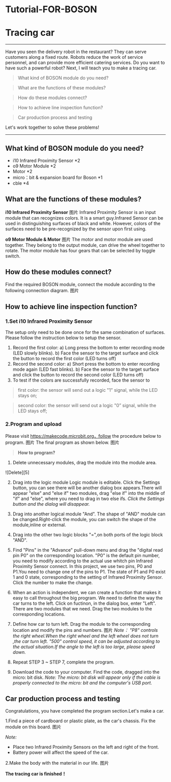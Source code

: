 # Tutorial-FOR-BOSON
# Tracing car

---

Have you seen the delivery robot in the restaurant? They can serve customers along a fixed route. Robots reduce the work of service personnel, and can provide more efficient catering services. Do you want to have such a powerful robot?
Next, I will teach you to make a tracing car.

> What kind of BOSON module do you need?

> What are the functions of these modules?

> How do these modules connect?

> How to achieve line inspection function?

> Car production process and testing

Let's work together to solve these problems!

---
## **What kind of BOSON module do you need?**

 - i10 Infrared Proximity Sensor  *2 
 - o9 Motor Module  *2
 - Motor  *2
 - micro：bit & expansion board for Boson  *1
 - cble  *4
 
## **What are the functions of these modules?**

**i10 Infrared Proximity Sensor**
图片
Infrared Proximity Sensor is an input module that can recognizes colors. It is a smart guy.Infrared Sensor can be used in distinguishing surfaces of black and white. However, colors of the surfaces need to be pre-recognized by the sensor upon first using. 

**o9 Motor Module & Motor**
图片
The motor and motor module are used together. They belong to the output module, can drive the wheel together to rotate. The motor module has four gears that can be selected by toggle switch.
## **How do these modules connect?**

Find the required BOSON module, connect the module according to the following connection diagram.
图片

## **How to achieve line inspection function?**

### **1.Set i10 Infrared Proximity Sensor**
The setup only need to be done once for the same combination of surfaces. Please follow the instruction below to setup the sensor. 

 1. Record the first color: 
  a)	Long press the bottom to enter recording mode (LED slowly blinks). 
b)	Face the sensor to the target surface and click the button to record the first color (LED turns off) 
 2. Record the second color:
 a)	Short press the bottom to enter recording mode again (LED fast blinks).
b)	Face the sensor to the target surface and click the button to record the second color (LED turns off) 
 3. To test if the colors are successfully recorded, face the sensor to
>first color: the sensor will send out a logic "1” signal, while the LED stays on;

>second color: the sensor will send out a logic "0” signal, while the LED stays off; 

### **2.Program and upload**

Please visit https://makecode.microbit.org，follow the procedure below to program.
图片
The final program as shown below.
图片

 > **How to program?**

 1. Delete unnecessary modules, drag the module into the module area.

  ![Delete][5]

 2. Drag into the logic module
 Logic module is editable. Click the Settings button, you can see there will be another dialog box appears.There will appear "else" and "else if" two modules, drag "else if" into the middle of "if" and "else", where you need to drag in two else ifs.
*Click the Settings button and the dialog will disappear.*

 3. Drag into another logical module "And".
 The shape of "AND" module can be changed.Right-click the module, you can switch the shape of the module,inline or external.

 4. Drag into the other two logic blocks "=",on both ports of the logic block "AND".
 5. Find "Pins" in the "Advance" pull-down menu and drag the "digital read pin P0" on the corresponding location.
 "P0" is the default pin number, you need to modify according to the actual use whitch pin Infrared Proximity Sensor connect.
In this project, we use two pins, P0 and P1.You need to change one of the pins to P1.
The state of P1 and P0 exist 1 and 0 state, corresponding to the setting of Infrared Proximity Sensor. Click the number to make the change.

 6. When an action is independent, we can create a function that makes it easy to call throughout the big program. We need to define the way the car turns to the left. Click on fuctinon, in the dialog box, enter "Left".
 There are two modules that we need.
 Drag the two modules to the corresponding locations.

 7. Define how car to turn left. Drag the module to the corresponding location and modify the pins and numbers.
 图片
 *Note： "P8" controls the right wheel.When the right wheel and the left wheel does not turn ,the car turn left. "500" control speed, it can be adjusted according to the actual situation.If the angle to the left is too large, please speed down.*

 8. Repeat STEP 3 ~ STEP 7, complete the program.

 9. Download the code to your computer.
 Find the code, dragged into the micro: bit disk.
*Note: The micro: bit disk will appear only if the cable is properly connected to the micro: bit and the computer's USB port.*

## **Car production process and testing**
Congratulations, you have completed the program section.Let's make a car.

 1.Find a piece of cardboard or plastic plate, as the car's chassis. Fix the module on this board.
 图片
 
 *Note:*
 
 - Place two Infrared Proximity Sensors on the left and right of the front.
 - Battery power will affect the speed of the car.
 
2.Make the body with the material in our life.
图片

**The tracing car is finished！**
